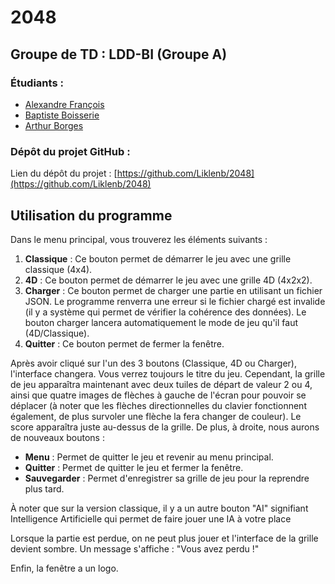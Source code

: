 # 2048

## Groupe de TD : LDD-BI (Groupe A)

### Étudiants :

- [Alexandre François](https://github.com/uvsq22201695)
- [Baptiste Boisserie](https://github.com/Liklenb)
- [Arthur Borges](https://github.com/arthB23)

### Dépôt du projet GitHub :

Lien du dépôt du projet : [https://github.com/Liklenb/2048](https://github.com/Liklenb/2048)

## Utilisation du programme

Dans le menu principal, vous trouverez les éléments suivants :

1. **Classique** : Ce bouton permet de démarrer le jeu avec une grille classique (4x4).
2. **4D** : Ce bouton permet de démarrer le jeu avec une grille 4D (4x2x2).
3. **Charger** : Ce bouton permet de charger une partie en utilisant un fichier JSON. Le programme renverra une erreur si le fichier chargé est invalide (il y a système qui permet de vérifier la cohérence des données). Le bouton charger lancera automatiquement le mode de jeu qu'il faut (4D/Classique).
4. **Quitter** : Ce bouton permet de fermer la fenêtre.

Après avoir cliqué sur l'un des 3 boutons (Classique, 4D ou Charger), l'interface changera. Vous verrez toujours le titre du jeu. Cependant, la grille de jeu apparaîtra maintenant avec deux tuiles de départ de valeur 2 ou 4, ainsi que quatre images de flèches à gauche de l'écran pour pouvoir se déplacer (à noter que les flèches directionnelles du clavier fonctionnent également, de plus survoler une flèche la fera changer de couleur). Le score apparaîtra juste au-dessus de la grille. De plus, à droite, nous aurons de nouveaux boutons :

- **Menu** : Permet de quitter le jeu et revenir au menu principal.
- **Quitter** : Permet de quitter le jeu et fermer la fenêtre.
- **Sauvegarder** : Permet d'enregistrer sa grille de jeu pour la reprendre plus tard.

À noter que sur la version classique, il y a un autre bouton "AI" signifiant Intelligence Artificielle qui permet de faire jouer une IA à votre place

Lorsque la partie est perdue, on ne peut plus jouer et l'interface de la grille devient sombre. Un message s'affiche : "Vous avez perdu !"

Enfin, la fenêtre a un logo.
